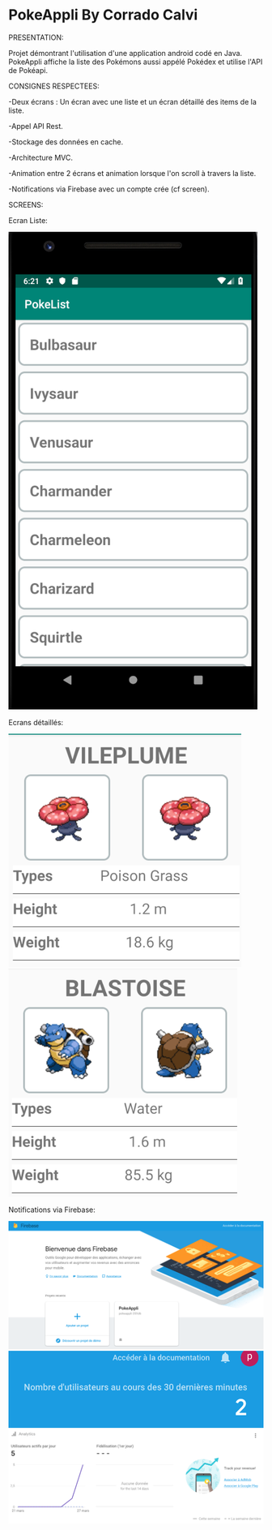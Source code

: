 # PokeAppli By Corrado Calvi

PRESENTATION:


Projet démontrant l'utilisation d'une application android codé en Java.
PokeAppli affiche la liste des Pokémons aussi appélé Pokédex et utilise l'API de Pokéapi.


CONSIGNES RESPECTEES:


-Deux écrans : Un écran avec une liste et un écran détaillé des items de la liste.

-Appel API Rest.

-Stockage des données en cache.

-Architecture MVC.

-Animation entre 2 écrans et animation lorsque l'on scroll à travers la liste.

-Notifications via Firebase avec un compte crée (cf screen).



SCREENS:

Ecran Liste:


![Capture d’écran 2019-03-29 à 18.21.46.png](https://github.com/CorradoCal/PokeAppli/blob/master/ScreenReadMe/Capture%20d’écran%202019-03-29%20à%2018.21.46.png)


Ecrans détaillés:


![Capture d’écran 2019-03-29 à 18.25.47.png](https://github.com/CorradoCal/PokeAppli/blob/master/ScreenReadMe/Capture%20d’écran%202019-03-29%20à%2018.25.47.png)
![Capture d’écran 2019-03-29 à 18.26.53.png](https://github.com/CorradoCal/PokeAppli/blob/master/ScreenReadMe/Capture%20d’écran%202019-03-29%20à%2018.26.53.png)


Notifications via Firebase:


![Capture d’écran 2019-03-29 à 18.12.01.png](https://github.com/CorradoCal/PokeAppli/blob/master/ScreenReadMe/Capture%20d’écran%202019-03-29%20à%2018.12.01.png)
![Capture d’écran 2019-03-29 à 18.09.05.png](https://github.com/CorradoCal/PokeAppli/blob/master/ScreenReadMe/Capture%20d’écran%202019-03-29%20à%2018.09.05.png)
![Capture d’écran 2019-03-29 à 18.08.38.png](https://github.com/CorradoCal/PokeAppli/blob/master/ScreenReadMe/Capture%20d’écran%202019-03-29%20à%2018.08.38.png)







